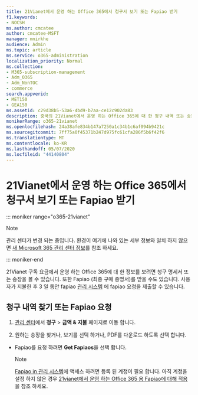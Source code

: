 ```yaml
---
title: 21Vianet에서 운영 하는 Office 365에서 청구서 보기 또는 Fapiao 받기
f1.keywords:
- NOCSH
ms.author: cmcatee
author: cmcatee-MSFT
manager: mnirkhe
audience: Admin
ms.topic: article
ms.service: o365-administration
localization_priority: Normal
ms.collection:
- M365-subscription-management
- Adm_O365
- Adm_NonTOC
- commerce
search.appverid:
- MET150
- GEA150
ms.assetid: c29d38b5-53a6-4bd9-b7aa-ce12c902da83
description: 중국의 21Vianet에서 운영 하는 Office 365에 대 한 청구 내역 또는 송장을 확인 합니다.
monikerRange: o365-21vianet
ms.openlocfilehash: 24a38afe834b147a7250a1c34b1c6af094b9421c
ms.sourcegitcommit: 7ff75a0f45371b247d975fc61cfa286f5b6f42f6
ms.translationtype: MT
ms.contentlocale: ko-KR
ms.lasthandoff: 05/07/2020
ms.locfileid: "44140804"
---
```

# <a name="view-your-bill-or-get-a-fapiao-in-office-365-operated-by-21vianet"></a>21Vianet에서 운영 하는 Office 365에서 청구서 보기 또는 Fapiao 받기

::: moniker range="o365-21vianet"

> [!NOTE]
> 관리 센터가 변경 되는 중입니다. 환경이 여기에 나와 있는 세부 정보와 일치 하지 않으면 [새 Microsoft 365 관리 센터 정보](https://docs.microsoft.com/microsoft-365/admin/microsoft-365-admin-center-preview?view=o365-21vianet)를 참조 하세요.

::: moniker-end

21Vianet 구독 요금에서 운영 하는 Office 365에 대 한 정보를 보려면 청구 명세서 또는 송장을 볼 수 있습니다. 또한 Fapiao (최종 구매 증명서)를 받을 수도 있습니다. 사용자가 지불한 후 3 일 동안 fapiao [관리 시스템](https://go.microsoft.com/fwlink/p/?linkid=837465) 에 fapiao 요청을 제출할 수 있습니다. 
  
## <a name="find-your-billing-statement-or-request-a-fapiao"></a>청구 내역 찾기 또는 Fapiao 요청
1. [관리 센터](https://go.microsoft.com/fwlink/p/?linkid=850627)에서 **청구** \> **금액 & 지불** 페이지로 이동 합니다.
    
2. 원하는 송장을 찾거나, 보기를 선택 하거나, PDF를 다운로드 하도록 선택 합니다.

    
  - Fapiao를 요청 하려면 **Get Fapiaos**을 선택 합니다.
    
    > [!NOTE]
    > [Fapiao in 관리 시스템](https://go.microsoft.com/fwlink/p/?linkid=837465)에 액세스 하려면 등록 된 계정이 필요 합니다. 아직 계정을 설정 하지 않은 경우 [21vianet에서 운영 하는 Office 365 용 Fapiao에 대해 적용](apply-for-a-fapiao.md)을 참조 하세요. 
